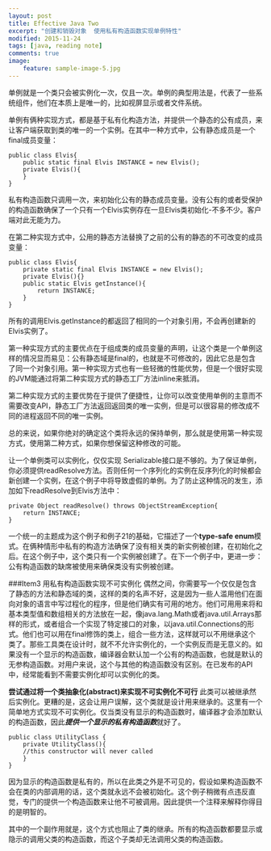 ```yaml
---
layout: post
title: Effective Java Two
excerpt: "创建和销毁对象  使用私有构造函数实现单例特性"
modified: 2015-11-24
tags: [java, reading note]
comments: true
image:
    feature: sample-image-5.jpg
---
```


单例就是一个类只会被实例化一次，仅且一次。单例的典型用法是，代表了一些系统组件，他们在本质上是唯一的，比如视屏显示或者文件系统。

单例有俩种实现方式，都是基于私有化构造方法，并提供一个静态的公有成员，来让客户端获取到类的唯一的一个实例。在其中一种方式中，公有静态成员是一个final成员变量：

```
public class Elvis{
	public static final Elvis INSTANCE = new Elvis();
	private Elvis(){
	}
}
```
私有构造函数只调用一次，来初始化公有的静态成员变量。没有公有的或者受保护的构造函数确保了一个只有一个Elvis实例存在一旦Elvis类初始化-不多不少。客户端对此无能为力。

在第二种实现方式中，公用的静态方法替换了之前的公有的静态的不可改变的成员变量：

```
public class Elvis{
	private static final Elvis INSTANCE = new Elvis();
	private Elvis(){}
	public static Elvis getInstance(){
		return INSTANCE;
	}
}
```
所有的调用Elvis.getInstance的都返回了相同的一个对象引用，不会再创建新的Elvis实例了。

第一种实现方式的主要优点在于组成类的成员变量的声明，让这个类是一个单例这样的情况显而易见：公有静态域是final的，也就是不可修改的，因此它总是包含了同一个对象引用。第一种实现方式也有一些轻微的性能优势，但是一个很好实现的JVM能通过将第二种实现方式的静态工厂方法inline来抵消。

第二种实现方式的主要优势在于提供了便捷性，让你可以改变使用单例的主意而不需要改变API，静态工厂方法返回返回类的唯一实例，但是可以很容易的修改成不同的进程返回不同的唯一实例。

总的来说，如果你绝对的确定这个类将永远的保持单例，那么就是使用第一种实现方式，使用第二种方式，如果你想保留这种修改的可能。

让一个单例类可以实例化，仅仅实现 Serializable接口是不够的。为了保证单例，你必须提供readResolve方法。否则任何一个序列化的实例在反序列化的时候都会新创建一个实例，在这个例子中将导致虚假的单例。为了防止这种情况的发生，添加如下readResolve到Elvis方法中：

```
private Object readResolve() throws ObjectStreamException{
	return INSTANCE;
}
```

一个统一的主题成为这个例子和例子21的基础，它描述了一个**type-safe enum**模式。在俩种情形中私有的构造方法确保了没有相关类的新实例被创建，在初始化之后。在这个例子中，这个类只有一个实例被创建了。在下一个例子中，更进一步：公有构造函数的缺席被使用来确保类没有实例被创建。

###Item3 用私有构造函数实现不可实例化
偶然之间，你需要写一个仅仅是包含了静态的方法和静态域的类，这样的类的名声不好，这是因为一些人滥用他们在面向对象的语言中写过程化的程序，但是他们确实有可用的地方。他们可用用来将和基本类型值和数组相关的方法放在一起，像java.lang.Math或者java.util.Arrays那样的形式，或者组合一个实现了特定接口的对象，以java.util.Connections的形式。他们也可以用在final修饰的类上，组合一些方法，这样就可以不用继承这个类了。那些工具类在设计时，就不不允许实例化的，一个实例反而是无意义的。如果没有一个显示的构造函数，编译器会默认加一个公有的构造函数，也就是默认的无参构造函数。对用户来说，这个与其他的构造函数没有区别。在已发布的API中，经常能看到不需要实例化却可以实例化的类。

**尝试通过将一个类抽象化(abstract)来实现不可实例化不可行**
此类可以被继承然后实例化。更糟的是，这会让用户误解，这个类就是设计用来继承的。这里有一个简单地方式实现不可实例化。仅当类没有显示的构造函数时，编译器才会添加默认的构造函数，因此***提供一个显示的私有构造函数***就好了。

```
public class UtilityClass {
	private UtilityClass(){
	//this constructor will never called
	}
}
```

因为显示的构造函数是私有的，所以在此类之外是不可见的，假设如果构造函数不会在类的内部调用的话，这个类就永远不会被初始化。这个例子稍微有点违反直觉，专门的提供一个构造函数来让他不可被调用。因此提供一个注释来解释你得目的是明智的。

其中的一个副作用就是，这个方式也阻止了类的继承。所有的构造函数都要显示或隐示的调用父类的构造函数，而这个子类却无法调用父类的构造函数。

